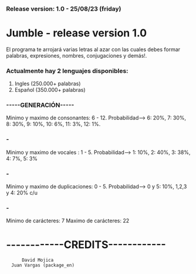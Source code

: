 ### Release version: 1.0 - 25/08/23 (friday)           

# Jumble - release version 1.0
El programa te arrojará varias letras al azar con las cuales debes formar palabras, expresiones,
nombres, conjugaciones y demás!.

### Actualmente hay 2 lenguajes disponibles:
1) Ingles (250.000+ palabras)
2) Español (350.000+ palabras)

### -----GENERACIÓN-----
Minimo y maximo de consonantes: 6 - 12. Probabilidad--> 6: 20%, 7: 30%, 8: 30%, 9: 10%, 10: 6%, 11: 3%, 12: 1%.
### -
Minimo y maximo de vocales    : 1 - 5.  Probabilidad--> 1: 10%, 2: 40%, 3: 38%, 4: 7%, 5: 3%
### -
Minimo y maximo de duplicaciones: 0 - 5. Probabilidad--> 0 y 5: 10%, 1,2,3 y 4: 20% c/u
### -
Minimo de carácteres: 7
Maximo de carácteres: 22

# ------------CREDITS------------
          David Mojica
      Juan Vargas (package_en)

